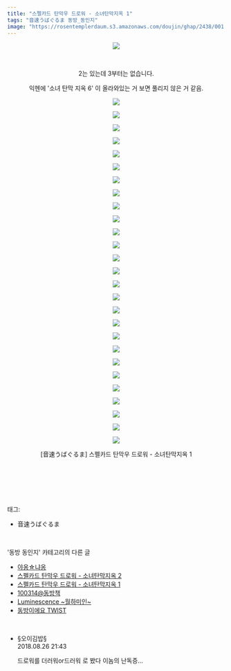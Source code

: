 ```yaml
---
title: "스펠카드 탄막우 드로워 - 소녀탄막지옥 1"
tags: "音速うばぐるま 동방_동인지"
image: "https://rosentemplerdaum.s3.amazonaws.com/doujin/ghap/2438/001.jpg"
---
```

<div class="article">
<p style="text-align: center; clear: none; float: none;"><img src="{{ site.imgserver10 }}/ghap/2438/001.jpg"/></p>
<p style="text-align: center; clear: none; float: none;"><br/></p>
<p style="text-align: center; clear: none; float: none;">2는 있는데 3부터는 없습니다.</p>
<p style="text-align: center; clear: none; float: none;">익헨에 '소녀 탄막 지옥 6' 이 올라와있는 거 보면 풀리지 않은 거 같음.</p>
<p style="text-align: center; clear: none; float: none;"><img src="{{ site.imgserver10 }}/ghap/2438/002.jpg"/></p>
<p style="text-align: center; clear: none; float: none;"><img src="{{ site.imgserver10 }}/ghap/2438/003.jpg"/></p>
<p style="text-align: center; clear: none; float: none;"><img src="{{ site.imgserver10 }}/ghap/2438/004.jpg"/></p>
<p style="text-align: center; clear: none; float: none;"><img src="{{ site.imgserver10 }}/ghap/2438/005.jpg"/></p>
<p style="text-align: center; clear: none; float: none;"><img src="{{ site.imgserver10 }}/ghap/2438/006.jpg"/></p>
<p style="text-align: center; clear: none; float: none;"><img src="{{ site.imgserver10 }}/ghap/2438/007.jpg"/></p>
<p style="text-align: center; clear: none; float: none;"><img src="{{ site.imgserver10 }}/ghap/2438/008.jpg"/></p>
<p style="text-align: center; clear: none; float: none;"><img src="{{ site.imgserver10 }}/ghap/2438/009.jpg"/></p>
<p style="text-align: center; clear: none; float: none;"><img src="{{ site.imgserver10 }}/ghap/2438/010.jpg"/></p>
<p style="text-align: center; clear: none; float: none;"><img src="{{ site.imgserver10 }}/ghap/2438/011.jpg"/></p>
<p style="text-align: center; clear: none; float: none;"><img src="{{ site.imgserver10 }}/ghap/2438/012.jpg"/></p>
<p style="text-align: center; clear: none; float: none;"><img src="{{ site.imgserver10 }}/ghap/2438/013.jpg"/></p>
<p style="text-align: center; clear: none; float: none;"><img src="{{ site.imgserver10 }}/ghap/2438/014.jpg"/></p>
<p style="text-align: center; clear: none; float: none;"><img src="{{ site.imgserver10 }}/ghap/2438/015.jpg"/></p>
<p style="text-align: center; clear: none; float: none;"><img src="{{ site.imgserver10 }}/ghap/2438/016.jpg"/></p>
<p style="text-align: center; clear: none; float: none;"><img src="{{ site.imgserver10 }}/ghap/2438/017.jpg"/></p>
<p style="text-align: center; clear: none; float: none;"><img src="{{ site.imgserver10 }}/ghap/2438/018.jpg"/></p>
<p style="text-align: center; clear: none; float: none;"><img src="{{ site.imgserver10 }}/ghap/2438/019.jpg"/></p>
<p style="text-align: center; clear: none; float: none;"><img src="{{ site.imgserver10 }}/ghap/2438/020.jpg"/></p>
<p style="text-align: center; clear: none; float: none;"><img src="{{ site.imgserver10 }}/ghap/2438/021.jpg"/></p>
<p style="text-align: center; clear: none; float: none;"><img src="{{ site.imgserver10 }}/ghap/2438/022.jpg"/></p>
<p style="text-align: center; clear: none; float: none;"><img src="{{ site.imgserver10 }}/ghap/2438/023.jpg"/></p>
<p style="text-align: center; clear: none; float: none;"><img src="{{ site.imgserver10 }}/ghap/2438/024.jpg"/></p>
<p style="text-align: center; clear: none; float: none;"><img src="{{ site.imgserver10 }}/ghap/2438/025.jpg"/></p>
<p style="text-align: center; clear: none; float: none;"><img src="{{ site.imgserver10 }}/ghap/2438/026.jpg"/></p>
<p style="text-align: center; clear: none; float: none;"><img src="{{ site.imgserver10 }}/ghap/2438/027.jpg"/></p>
<p style="text-align: center; clear: none; float: none;"><img src="{{ site.imgserver10 }}/ghap/2438/028.jpg"/></p>
<p style="text-align: center; clear: none; float: none;">[音速うばぐるま] 스펠카드 탄막우 드로워 - 소녀탄막지옥 1</p>
<p style="text-align: center; clear: none; float: none;"><br/></p>
<p><br/></p>
</div><br/>
<div class="tagTrail">
<p>태그: </p>
<ul>
<li>音速うばぐるま</li>
</ul>
</div><br/>
<div class="another">
<p>'동방 동인지' 카테고리의 다른 글</p>
<ul>
<li><a href="/ghap_2440">야옹☆냐옹</a></li>
<li><a href="/ghap_2439">스펠카드 탄막우 드로워 - 소녀탄막지옥 2</a></li>
<li><a href="/ghap_2438">스펠카드 탄막우 드로워 - 소녀탄막지옥 1</a></li>
<li><a href="/ghap_2436">100314@동방책</a></li>
<li><a href="/ghap_2435">Luminescence ~월하미인~</a></li>
<li><a href="/ghap_2434">동방이에요 TWIST</a></li>
</ul>
</div><br/>
<div class="cb_module cb_fluid">
<div class="cb_wrt cb_profile">
<div class="comment">
<ul>
<li class="cb_thumb_off" id="comment15318125">
<div class="cb_comment_area">
<div class="cb_info_area">
<div class="cb_section">
<span class="cb_nick_name">§오이김밥§</span>
</div>
<div class="cb_section">
<span class="cb_date">2018.08.26 21:43 </span>
</div>
</div>
<div class="cb_dsc_comment">
<p class="cb_dsc">
											드로워를 더러워or드러워 로 봤다 이놈의 난독증...
										</p>
</div>
</div></li>
</ul>
</div>
</div><!-- commentList close -->
</div><br/>
